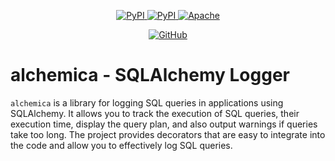 <p align="center">
    <a href="https://pypi.org/project/alchemica" target="_blank">
        <img src="https://img.shields.io/pypi/v/alchemica" alt="PyPI">
    </a>
    <a href="https://pypi.org/project/alchemica" target="_blank">
        <img src="https://static.pepy.tech/badge/alchemica" alt="PyPI">
    </a>
    <a href="https://opensource.org/licenses/Apache-2.0" target="_blank">
        <img src="https://img.shields.io/badge/License-Apache_2.0-blue.svg" alt="Apache">
    </a>
</p>

<p align="center">
      <a href="https://github.com/gri-gus/alchemica" target="_blank">
        <img src="https://img.shields.io/badge/github-%23121011.svg?style=for-the-badge&logo=github&logoColor=white" alt="GitHub">
    </a>
</p>

# alchemica - SQLAlchemy Logger

`alchemica` is a library for logging SQL queries in applications using SQLAlchemy. It allows you to track the execution of
SQL queries, their execution time, display the query plan, and also output warnings if queries take too long.
The project provides decorators that are easy to integrate into the code and allow you to effectively log SQL queries.

